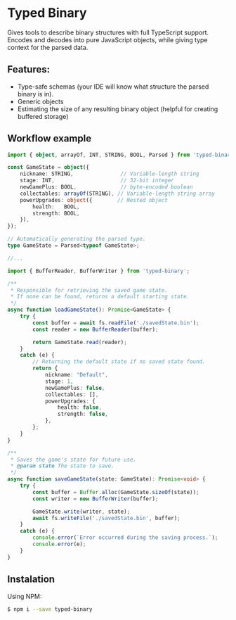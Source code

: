 # Typed Binary
Gives tools to describe binary structures with full TypeScript support. Encodes and decodes into pure JavaScript objects, while giving type context for the parsed data.

## Features:
- Type-safe schemas (your IDE will know what structure the parsed binary is in).
- Generic objects
- Estimating the size of any resulting binary object (helpful for creating buffered storage)

## Workflow example
```ts
import { object, arrayOf, INT, STRING, BOOL, Parsed } from 'typed-binary';

const GameState = object({
    nickname: STRING,               // Variable-length string
    stage: INT,                     // 32-bit integer
    newGamePlus: BOOL,              // byte-encoded boolean
    collectables: arrayOf(STRING), // Variable-length string array
    powerUpgrades: object({        // Nested object
        health:   BOOL,
        strength: BOOL,
    }),
});

// Automatically generating the parsed type.
type GameState = Parsed<typeof GameState>;

//...

import { BufferReader, BufferWriter } from 'typed-binary';

/**
 * Responsible for retrieving the saved game state.
 * If none can be found, returns a default starting state.
 */
async function loadGameState(): Promise<GameState> {
    try {
        const buffer = await fs.readFile('./savedState.bin');
        const reader = new BufferReader(buffer);

        return GameState.read(reader);
    }
    catch (e) {
        // Returning the default state if no saved state found.
        return {
            nickname: "Default",
            stage: 1,
            newGamePlus: false,
            collectables: [],
            powerUpgrades: {
                health: false,
                strength: false,
            },
        };
    }
}

/**
 * Saves the game's state for future use.
 * @param state The state to save.
 */
async function saveGameState(state: GameState): Promise<void> {
    try {
        const buffer = Buffer.alloc(GameState.sizeOf(state));
        const writer = new BufferWriter(buffer);

        GameState.write(writer, state);
        await fs.writeFile('./savedState.bin', buffer);
    }
    catch (e) {
        console.error(`Error occurred during the saving process.`);
        console.error(e);
    }
}
```

## Instalation
Using NPM:
```sh
$ npm i --save typed-binary
```
